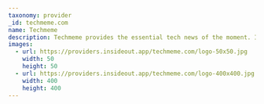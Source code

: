 ```yaml
---
taxonomy: provider
_id: techmeme.com
name: Techmeme
description: Techmeme provides the essential tech news of the moment. It provides the top news and commentary for technology's leaders. 
images:
  - url: https://providers.insideout.app/techmeme.com/logo-50x50.jpg
    width: 50
    height: 50
  - url: https://providers.insideout.app/techmeme.com/logo-400x400.jpg
    width: 400
    height: 400
---
```


